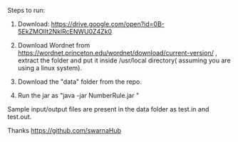 Steps to run:

1. Download: https://drive.google.com/open?id=0B-5EkZMOlIt2NklRcENWU0Z4Zk0 

2. Download Wordnet from https://wordnet.princeton.edu/wordnet/download/current-version/ , extract the folder and put it inside /usr/local directory( assuming you are using a linux system).

3. Download the "data" folder from the repo.

4. Run the jar as "java -jar NumberRule.jar <inputFile> <outputFile>"


Sample input/output files are present in the data folder as test.in and test.out.

Thanks https://github.com/swarnaHub
